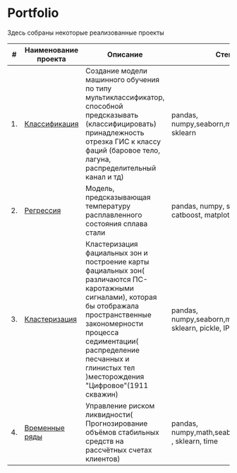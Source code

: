 # Portfolio

Здесь собраны некоторые реализованные проекты

| #    | Наименование проекта                | Описание                                                     | Стек                                                         |
| ---- | ------------------------------------------------------------ | ------------------------------------------------------------ | ------------------------------------------------------------ |
| 1.   | [Классификация](https://github.com/carzasha/Portfolio/blob/main/Classification/classification_oilcase.ipynb) | Cоздание модели машинного обучения по типу мультиклассификатор, способной предсказывать (классифицировать) принадлежность отрезка ГИС к классу фаций (баровое тело, лагуна, распределительный канал и тд) | pandas, numpy,seaborn,matplotlib  , sklearn     |
| 2.   | [Регрессия](https://github.com/carzasha/Portfolio/blob/main/Regression/regression_yapracticum.ipynb)| Модель, предсказывающая температуру расплавленного состояния сплава стали | pandas, numpy, scipy, sklearn, catboost, matplotlib ,seaborn|
| 3.   | [Кластеризация](https://github.com/carzasha/Portfolio/blob/main/Clustering/clustering_oilcase.ipynb)|Кластеризация фациальных зон и построение карты фациальных зон( различаются ПС-каротажными сигналами), которая бы отображала пространственные закономерности процесса седиментации( распределение песчанных и глинистых тел )месторождения "Цифровое"(1911 скважин)   |  pandas, numpy,seaborn,matplotlib, sklearn, pickle, IPython |
| 4.   | [Временные ряды](https://github.com/carzasha/Portfolio/blob/main/Time%20series/time_series_sber.ipynb)|Управление риском ликвидности( Прогнозирование объёмов стабильных средств на рассчётных счетах клиентов)  |  pandas, numpy,math,seaborn,matplotlib , sklearn, time |


